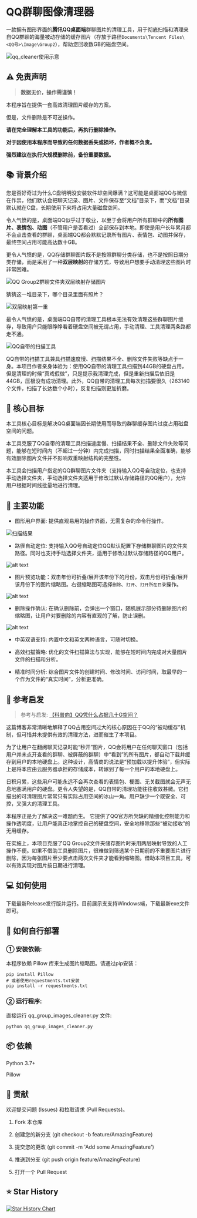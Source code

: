 # QQ群聊图像清理器
一款拥有图形界面的**腾讯QQ桌面端**群聊图片的清理工具，用于彻底扫描和清理来自QQ群聊的海量被动存储的缓存图片（存放于路径`Documents\Tencent Files\<QQ号>\Image\Group2`），帮助您回收数GB的磁盘空间。



![qq_cleaner使用示意](assets/qq_cleaner使用示意.gif)



## ⚠️ 免责声明
> **数据无价，操作需谨慎！**

本程序旨在提供一套高效清理图片缓存的方案。

但是，文件删除是不可逆操作。

**请在完全理解本工具的功能后，再执行删除操作。**

**对于因使用本程序而导致的任何数据丢失或损坏，作者概不负责。**

**强烈建议在执行大规模删除前，备份重要数据。**


## 📚 背景介绍

您是否好奇过为什么C盘明明没安装软件却空间爆满？这可能是桌面端QQ与微信在作祟，他们默认会把聊天记录、图片、文件保存至“文档”目录下，而“文档”目录默认就在C盘，长期使用下来将占用大量磁盘空间。

令人气愤的是，桌面端QQ似乎过于敬业，以至于会将用户所有群聊中的**所有图片、表情包、动图**（不管用户是否看过）全部保存到本地。即使是用户长年累月都不会点击查看的群聊，桌面端QQ都会默默记录所有图片、表情包、动图并保存，最终空间占用可能高达数十GB。

更令人气愤的是，QQ存储群聊图片既不是按照群聊分类存储，也不是按照日期分类存储，而是采用了一种**双层映射**的存储方式，导致用户想要手动清理这些图片时非常困难。

![QQ Group2群聊文件夹双层映射存储图片](<assets/QQ Group2群聊文件夹双层映射存储图片.png>)

猜猜这一堆目录下，哪个目录里面有照片？

![双层映射第一重](assets/双层映射第一重.png)

最令人气愤的是，桌面端QQ自带的清理工具根本无法有效清理这些群聊图片缓存，导致用户只能眼睁睁看着硬盘空间被无谓占用，手动清理、工具清理两条路都走不通。

![QQ自带的扫描工具](assets/QQ自带的扫描工具.png)

QQ自带的扫描工具兼具扫描速度慢、扫描结果不全、删除文件失败等缺点于一身。本项目作者亲身体验为：使用QQ自带的清理工具扫描到44GB的硬盘占用，但是清理的时候“真戏假做”，只是提示我清理完成，但是重新扫描后依旧是44GB，压根没有成功清理。此外，QQ自带的清理工具每次扫描要很久（263140个文件，扫描了长达数个小时），反复扫描则更加折磨。



## 🎯 核心目标
本工具核心目标是解决QQ桌面端因长期使用而导致的群聊缓存图片过度占用磁盘空间的问题。

本工具克服了QQ自带的清理工具扫描速度慢、扫描结果不全、删除文件失败等问题，能够在短时间内（不超过一分钟）内完成扫描，同时扫描结果全面准确，能够有效删除图片文件并不影响双重映射结构的完整性。

本工具会扫描用户指定的QQ群聊图片文件夹（支持输入QQ号自动定位，也支持手动选择文件夹，手动选择文件夹适用于修改过默认存储路径的QQ用户），允许用户根据时间线批量地进行清理。



## 📖 主要功能
- 图形用户界面: 提供直观易用的操作界面，无需复杂的命令行操作。

![扫描结果](assets/扫描结果.png)

- 路径自动定位: 支持输入QQ号自动定位QQ默认配置下存储群聊图片的文件夹路径。同时也支持手动选择文件夹，适用于修改过默认存储路径的QQ用户。

![alt text](assets/自动定位存储文件夹.png)

- 图片预览功能：双击年份可折叠/展开该年份下的月份，双击月份可折叠/展开该月份下的图片缩略图。右键缩略图可选择`删除`、`打开`、`打开所在目录`操作。

![alt text](assets/缩略图预览.png)

- 删除操作确认: 在确认删除前，会弹出一个窗口，随机展示部分待删除图片的缩略图，让用户对要删除的内容有直观的了解，防止误删。

![alt text](assets/删除前确认.png)

- 中英双语支持: 内置中文和英文两种语言，可随时切换。

- 高效扫描策略: 优化的文件扫描算法与实现，能够在短时间内完成对大量图片文件的扫描和分析。

- 精准时间分析: 综合图片文件的创建时间、修改时间、访问时间，取最早的一个作为文件的“真实时间”，分析更准确。

## 🧩 参考启发
> 参考与启发: [【科普向】QQ凭什么占据几十G空间？](https://www.bilibili.com/opus/786612832275791943)

这篇博客非常清晰地解释了QQ占用空间过大的核心原因在于QQ的“被动缓存”机制，但可惜并未提供有效的清理方法，进而催生了本项目。

为了让用户在翻阅聊天记录时能“秒开”图片，QQ会将用户在任何聊天窗口（包括用户并未点开查看的群聊、被屏蔽的群聊）中“看到”的所有图片，都自动下载并缓存到用户的本地硬盘上。这种设计，高情商的说法是“预加载以提升体验”，但实际上是将本应由云服务器承担的存储成本，转嫁到了每一个用户的本地硬盘上。

日积月累，这些用户可能永远不会再次查看的表情包、梗图、无关截图就会无声无息地塞满用户的硬盘。更令人失望的是，QQ自带的清理功能往往收效甚微。它扫描出的可清理图片常常只有实际占用空间的冰山一角。用户缺少一个既安全、可控，又强大的清理工具。

本程序正是为了解决这一难题而生。 它提供了QQ官方所欠缺的精细化控制能力和操作透明度，让用户能真正地掌控自己的硬盘空间，安全地移除那些“被动接收”的无用缓存。

在实施上，本项目克服了QQ Group2文件夹储存图片时采用两层映射导致的人工操作不便。如果不借助工具删除图片，很难做到筛选某个日期前的不重要图片进行删除，因为每张图片至少要点击两次文件夹才能看到缩略图。借助本项目工具，可以有效实现对图片按日期进行清理。

## 💻 如何使用

下载最新Release发行版并运行。目前展示支支持Windows端，下载最新exe文件即可。

## 🚀 如何自行部署
### ① 安装依赖:
本程序依赖 Pillow 库来生成图片缩略图。请通过pip安装：

```
pip install Pillow
# 或者使用requestments.txt安装
pip install -r requestments.txt
```

### ② 运行程序:
直接运行 qq_group_images_cleaner.py 文件:

```
python qq_group_images_cleaner.py
```

## 📦 依赖
Python 3.7+

Pillow

## 🤝 贡献
欢迎提交问题 (Issues) 和拉取请求 (Pull Requests)。

1. Fork 本仓库

2. 创建您的新分支 (git checkout -b feature/AmazingFeature)

3. 提交您的更改 (git commit -m 'Add some AmazingFeature')

4. 推送到分支 (git push origin feature/AmazingFeature)

5. 打开一个 Pull Request

## ⭐ Star History

[![Star History Chart](https://api.star-history.com/svg?repos=steven-jianhao-li/QQ-Group-Images-Cleaner&type=Date)](https://star-history.com/#steven-jianhao-li/QQ-Group-Images-Cleaner&Date)

